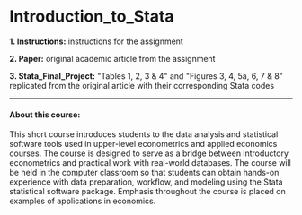 # Introduction_to_Stata

**1. Instructions:** instructions for the assignment  

**2. Paper:** original academic article from the assignment  

**3. Stata_Final_Project:** "Tables 1, 2, 3 & 4" and "Figures 3, 4, 5a, 6, 7 & 8" replicated from the original article with their corresponding Stata codes

----------------
#### About this course:
This short course introduces students to the data analysis and statistical software tools used in upper-level econometrics and applied economics courses. The course is designed to serve as a bridge between introductory econometrics and practical work with real-world databases. The course will be held in the computer classroom so that students can obtain hands-on experience with data preparation, workflow, and modeling using the Stata statistical software package. Emphasis throughout the course is placed on examples of applications in economics. 
